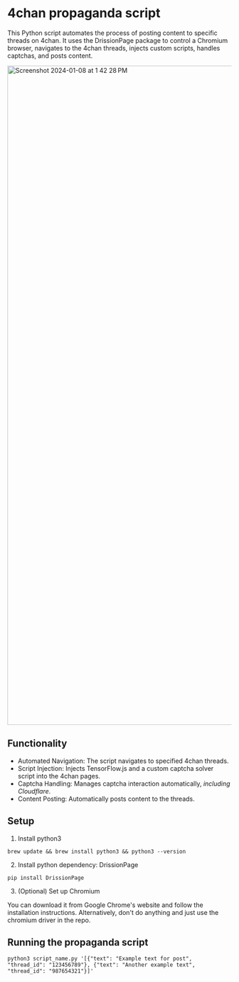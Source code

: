 # 4chan propaganda script
This Python script automates the process of posting content to specific threads on 4chan. It uses the DrissionPage package to control a Chromium browser, navigates to the 4chan threads, injects custom scripts, handles captchas, and posts content.

<img width="1478" alt="Screenshot 2024-01-08 at 1 42 28 PM" src="https://github.com/pashpashpash/4chan-propaganda/assets/20898225/27e37e1e-cbd0-4eee-a9c9-1d3cfd64a879">

## Functionality
- Automated Navigation: The script navigates to specified 4chan threads.
- Script Injection: Injects TensorFlow.js and a custom captcha solver script into the 4chan pages.
- Captcha Handling: Manages captcha interaction automatically, *including Cloudflare*.
- Content Posting: Automatically posts content to the threads.

## Setup
1. Install python3

`brew update && brew install python3 && python3 --version`

2. Install python dependency: DrissionPage

`pip install DrissionPage`

3. (Optional) Set up Chromium

You can download it from Google Chrome's website and follow the installation instructions. Alternatively, don't do anything and just use the chromium driver in the repo.

## Running the propaganda script
`python3 script_name.py '[{"text": "Example text for post", "thread_id": "123456789"}, {"text": "Another example text", "thread_id": "987654321"}]'`

